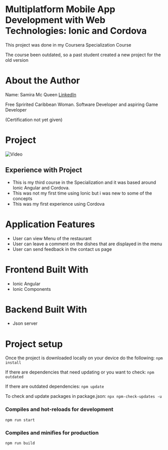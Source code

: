 # Multiplatform Mobile App Development with Web Technologies: Ionic and Cordova
This project was done in my Coursera Specialization Course

The course been outdated, so a past student created a new project for the old version

# About the Author
Name: Samira Mc Queen
[LinkedIn](https://www.linkedin.com/in/samira-mc-queen-1882431a7/)

Free Spririted Caribbean Woman.
Software Developer and aspiring Game Developer

 (Certification not yet given)
# Project 
![Video](./src/assets/images/angular.gif)

## Experience with Project
- This is my third course in the Specialization and it was based around Ionic Angular and Cordova. 
- This was not my first time using Ionic but i was new to some of the concepts
- This was my first experience using Cordova

# Application Features
- User can view Menu of the restaurant
- User can leave a comment on the dishes that are displayed in the menu
- User can send feedback in the contact us page

# Frontend Built With
- Ionic Angular
- Ionic Components

# Backend Built With
- Json server

# Project setup
Once the project is downloaded locally on your device do the following:
`
npm install
`

If there are dependencies that need updating or you want to check:
`
npm outdated
`

If there are outdated dependencies:
`
npm update
`

To check and update packages in package.json:
`
npx npm-check-updates -u
`

### Compiles and hot-reloads for development
`
npm run start
`

### Compiles and minifies for production
`
npm run build
`